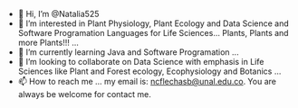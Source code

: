 - 👋 Hi, I’m @Natalia525
- 👀 I’m interested in Plant Physiology, Plant Ecology and Data Science and Software Programation Languages for Life Sciences... Plants, Plants and more Plants!!! ...
- 🌱 I’m currently learning Java and Software Programation ...
- 💞️ I’m looking to collaborate on Data Science with emphasis in Life Sciences like Plant and Forest ecology, Ecophysiology and Botanics ...
- 📫 How to reach me ... my email is: ncflechasb@unal.edu.co. You are always be welcome for contact me. 

<!---
Natalia525/Natalia525 is a ✨ special ✨ repository because its `README.md` (this file) appears on your GitHub profile.
You can click the Preview link to take a look at your changes.
--->
